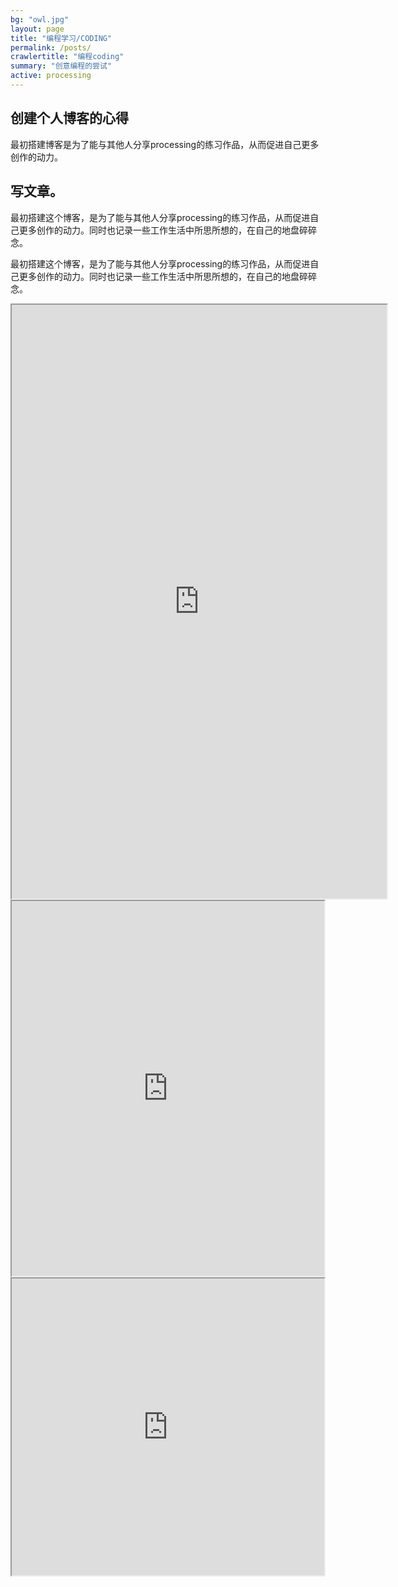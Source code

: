 ```yaml
---
bg: "owl.jpg"
layout: page
title: "编程学习/CODING"
permalink: /posts/
crawlertitle: "编程coding"
summary: "创意编程的尝试"
active: processing
---
```


## 创建个人博客的心得

最初搭建博客是为了能与其他人分享processing的练习作品，从而促进自己更多创作的动力。

## 写文章。

最初搭建这个博客，是为了能与其他人分享processing的练习作品，从而促进自己更多创作的动力。同时也记录一些工作生活中所思所想的，在自己的地盘碎碎念。

最初搭建这个博客，是为了能与其他人分享processing的练习作品，从而促进自己更多创作的动力。同时也记录一些工作生活中所思所想的，在自己的地盘碎碎念。


<iframe src="https://www.openprocessing.org/sketch/394525/embed/" width="600" height="950"></iframe>

<iframe src="https://www.openprocessing.org/sketch/420398/embed/" width="500" height="600"></iframe>

<iframe src="https://www.openprocessing.org/sketch/419845/embed/" width="500" height="475"></iframe>


